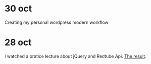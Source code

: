 # 30 oct
Creating my personal wordpress modern workflow

# 28 oct
I watched a pratice lecture about jQuery and Redtube Api. [The result](https://github.com/ogilvieira/netcoders-redtubeapi).
